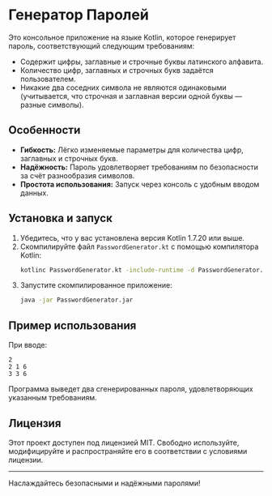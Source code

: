 # Генератор Паролей

Это консольное приложение на языке Kotlin, которое генерирует пароль, соответствующий следующим требованиям:

- Содержит цифры, заглавные и строчные буквы латинского алфавита.
- Количество цифр, заглавных и строчных букв задаётся пользователем.
- Никакие два соседних символа не являются одинаковыми (учитывается, что строчная и заглавная версии одной буквы — разные символы).

## Особенности

- **Гибкость:** Лёгко изменяемые параметры для количества цифр, заглавных и строчных букв.
- **Надёжность:** Пароль удовлетворяет требованиям по безопасности за счёт разнообразия символов.
- **Простота использования:** Запуск через консоль с удобным вводом данных.

## Установка и запуск

1. Убедитесь, что у вас установлена версия Kotlin 1.7.20 или выше.
2. Скомпилируйте файл `PasswordGenerator.kt` с помощью компилятора Kotlin:
   ```bash
   kotlinc PasswordGenerator.kt -include-runtime -d PasswordGenerator.jar
   ```
3. Запустите скомпилированное приложение:
   ```bash
   java -jar PasswordGenerator.jar
   ```

## Пример использования

При вводе:
```
2
2 1 6
3 3 6
```
Программа выведет два сгенерированных пароля, удовлетворяющих указанным требованиям.

## Лицензия

Этот проект доступен под лицензией MIT. Свободно используйте, модифицируйте и распространяйте его в соответствии с условиями лицензии.

---

Наслаждайтесь безопасными и надёжными паролями!
